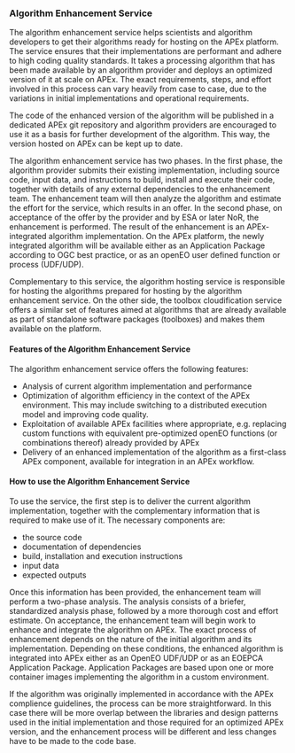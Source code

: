 ### Algorithm Enhancement Service 

The algorithm enhancement service helps scientists and algorithm developers to get their algorithms ready for hosting on the APEx platform. The service ensures that their implementations are performant and adhere to high coding quality standards. It takes a processing algorithm that has been made available by an algorithm provider and deploys an optimized version of it at scale on APEx. The exact requirements, steps, and effort involved in this process can vary heavily from case to case, due to the variations in initial implementations and operational requirements. 

The code of the enhanced version of the algorithm will be published in a dedicated APEx git repository and algorithm providers are encouraged to use it as a basis for further development of the algorithm. This way, the version hosted on APEx can be kept up to date. 

The algorithm enhancement service has two phases. In the first phase, the algorithm provider submits their existing implementation, including source code, input data, and instructions to build, install and execute their code, together with details of any external dependencies to the enhancement team. The enhancement team will then analyze the algorithm and estimate the effort for the service, which results in an offer. In the second phase, on acceptance of the offer by the provider and by ESA or later NoR, the enhancement is performed. The result of the enhancement is an APEx-integrated algorithm implementation. On the APEx platform, the newly integrated algorithm will be available either as an Application Package according to OGC best practice, or as an openEO user defined function or process (UDF/UDP). 

Complementary to this service, the algorithm hosting service is responsible for hosting the algorithms prepared for hosting by the algorithm enhancement service. On the other side, the toolbox cloudification service offers a similar set of features aimed at algorithms that are already available as part of standalone software packages (toolboxes) and makes them available on the platform. 

#### Features of the Algorithm Enhancement Service 

The algorithm enhancement service offers the following features: 

- Analysis of current algorithm implementation and performance 
- Optimization of algorithm efficiency in the context of the APEx environment. This may include switching to a distributed execution model and improving code quality.  
- Exploitation of available APEx facilities where appropriate, e.g. replacing custom functions with equivalent pre-optimized openEO functions (or combinations thereof) already provided by APEx  
- Delivery of an enhanced implementation of the algorithm as a first-class APEx component, available for integration in an APEx workflow.  

#### How to use the Algorithm Enhancement Service 

To use the service, the first step is to deliver the current algorithm implementation, together with the complementary information that is required to make use of it. The necessary components are:  

- the source code 
- documentation of dependencies 
- build, installation and execution instructions 
- input data 
- expected outputs 

Once this information has been provided, the enhancement team will perform a two-phase analysis. The analysis consists of a briefer, standardized analysis phase, followed by a more thorough cost and effort estimate. On acceptance, the enhancement team will begin work to enhance and integrate the algorithm on APEx. The exact process of enhancement depends on the nature of the initial algorithm and its implementation. Depending on these conditions, the enhanced algorithm is integrated into APEx either as an OpenEO UDF/UDP or as an EOEPCA Application Package. Application Packages are based upon one or more container images implementing the algorithm in a custom environment. 

If the algorithm was originally implemented in accordance with the APEx complience guidelines, the process can be more straightforward. In this case there will be more overlap between the libraries and design patterns used in the initial implementation and those required for an optimized APEx version, and the enhancement process will be different and less changes have to be made to the code base. 
